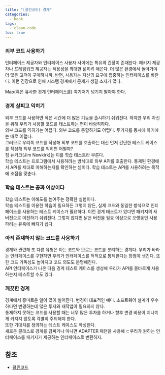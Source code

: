 ```yaml
---
title: "[클린코드] 경계"
categories:
  - book
tags:
  - clean-code
toc: true
---
```


### 외부 코드 사용하기

인터페이스 제공자와 인터페이스 사용자 사이에는 특유의 긴장이 존재한다.
패키지 제공자나 프레임워크 제공자는 적용성을 최대한 넓히려 애쓴다. 더 많은 환경에서 돌아가야 더 많은 고객이 구매하니까.
반면, 사용자는 자신의 요구에 집중하는 인터페이스를 바란다. 이런 긴장으로 인해 시스템 경계에서 문제가 생길 소지가 많다.

Map(혹은 유사한 경계 인터페이스를) 여기저기 넘기지 말아야 한다.

### 경계 살피고 익히기

외부 코드를 사용하면 적은 시간에 더 많은 기능을 출시하기 쉬워진다. 하지만 우리 자신을 위해 우리가 사용할 코드를 테스트하는 편이 바람직하다.  
외부 코드를 익히기는 어렵다. 외부 코드를 통합하기도 어렵다. 두가지를 동시에 하기에는 배로 어렵다.  
그러므로 우리쪽 코드를 작성해 외부 코드를 호출하는 대신 먼저 간단한 테스트 케이스를 작성해 외부 코드를 익히면 어떨까?  
짐 뉴커크(Jim Newkirk)는 이를 학습 테스트라 부른다.  
학습 테스트는 프로그램에서 사용하려는 방식대로 외부 API를 호출한다.
통제된 환경에서 API를 제대로 이해하는지를 확인하는 셈이다.
학습 테스트는 API를 사용하려는 목적에 초점을 맞춘다.

### 학습 테스트는 공짜 이상이다

학습 테스트는 이해도를 높여주는 정확한 실험이다.  
학습 테스트를 이용한 학습이 필요하든 그렇지 않든, 실제 코드와 동일한 방식으로 인터페이스를 사용하는 테스트 케이스가 필요하다.
이런 경계 테스트가 있다면 패키지의 새 버전으로 이전하기 쉬워진다. 그렇지 않다면 낡은 버전을 필요 이상으로 오랫동안 사용하려는 유혹에 빠지기 쉽다.

### 아직 존재하지 않는 코드를 사용하기

경계와 관련해 또 다른 유형은 아는 코드와 모르는 코드를 분리하는 경계다.
우리가 바라는 인터페이스를 구현하면 우리가 인터페이스를 적적으로 통제한다는 장점이 생긴다.
또한 코드 가독성도 높아지고 코드 의도도 분명해진다.  
API 인터페이스가 나온 다음 경계 테스트 케이스를 생성해 우리가 API를 올바르게 사용하는지 테스트할 수도 있다.

### 깨끗한 경계

경계에서 흥미로운 일이 많이 벌어진다. 변경이 대표적인 예다. 소프트웨어 설계가 우수하다면 변경하는데 많은 투자와 재작업이 필요하지 않다.  
통제하지 못하는 코드를 사용할 때는 너무 많은 투자를 하거나 향후 변경 비용이 지나치게 커지지 않도록 각별히 주의해야 한다.  
또한 기대치를 정의하는 테스트 케이스도 작성한다.  
새로운 클래스로 경계를 감싸거나 아니면 ADAPTER 패턴을 사용해 ㄷ우리가 원하는 인터페이스를 패키지가 제공하는 인터페이스로 변환하자.

## 참조
- [클린코드](http://www.yes24.com/Product/Goods/11681152)
